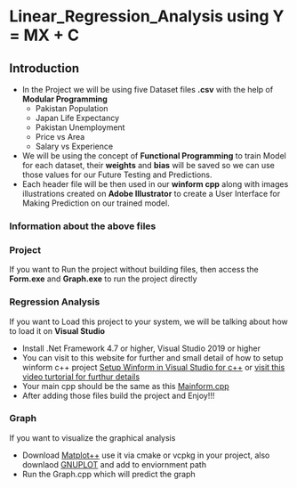 # Linear_Regression_Analysis using Y = MX + C
## Introduction
- In the Project we will be using five Dataset files **.csv** with the help of **Modular Programming**
  - Pakistan Population
  - Japan Life Expectancy
  - Pakistan Unemployment
  - Price vs Area
  - Salary vs Experience
- We will be using the concept of **Functional Programming** to train Model for each dataset, their **weights** and **bias** will be saved so we can use those values for our Future Testing and Predictions.
- Each header file will be then used in our **winform cpp** along with images illustrations created on **Adobe Illustrator** to create a User Interface for Making Prediction on our trained model.
### Information about the above files
### Project
If you want to Run the project without building files, then access the **Form.exe** and **Graph.exe** to run the project directly
### Regression Analysis 
If you want to Load this project to your system, we will be talking about how to load it on **Visual Studio**
- Install .Net Framework 4.7 or higher, Visual Studio 2019 or higher
- You can visit to this website for further and small detail of how to setup winform c++ project [Setup Winform in Visual Studio for c++](https://www.rkaiser.de/c-winforms-tutorial/) or [visit this video turtorial for furthur details](https://www.youtube.com/watch?v=HcxlYkU8aY0&list=PL2i17lRog5pBe7t9zJdFdugQ6bxgjntJD)
- Your main cpp should be the same as this [Mainform.cpp](https://github.com/Awaiz-Malik/Linear_Regression_Analysis/blob/main/Regression%20Analysis/MainForm.cpp)
- After adding those files build the project and Enjoy!!!
### Graph
If you want to visualize the graphical analysis
- Download [Matplot++](https://alandefreitas.github.io/matplotplusplus/) use it via cmake or vcpkg in your project, also downlaod [GNUPLOT](https://sourceforge.net/projects/gnuplot/files/gnuplot/) and add to enviornment path
- Run the Graph.cpp which will predict the graph 
